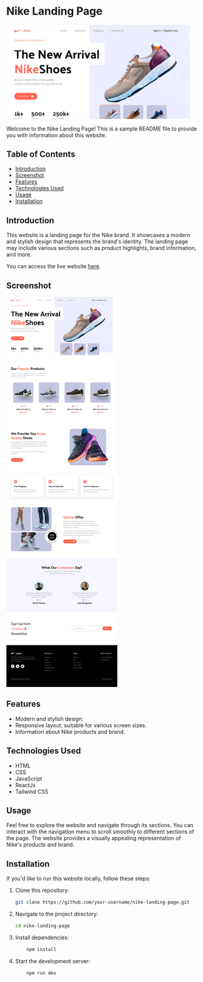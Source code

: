 # Nike Landing Page

![](./screenshot/home-preview.png)

Welcome to the Nike Landing Page! This is a sample README file to provide you with information about this website.

## Table of Contents

- [Introduction](#introduction)
- [Screenshot](#screenshot)
- [Features](#features)
- [Technologies Used](#technologies-used)
- [Usage](#usage)
- [Installation](#installation)


## Introduction

This website is a landing page for the Nike brand. It showcases a modern and stylish design that represents the brand's identity. The landing page may include various sections such as product highlights, brand information, and more.

You can access the live website [here](https://nike-landing-page-f5616.web.app/).

## Screenshot

![](./screenshot/landing-page.png)

## Features

- Modern and stylish design.
- Responsive layout, suitable for various screen sizes.
- Information about Nike products and brand.

## Technologies Used

- HTML
- CSS 
- JavaScript
- ReactJs
- Tailwind CSS

## Usage

Feel free to explore the website and navigate through its sections. You can interact with the navigation menu to scroll smoothly to different sections of the page. The website provides a visually appealing representation of Nike's products and brand.

## Installation

If you'd like to run this website locally, follow these steps:

1. Clone this repository:

   ```bash
   git clone https://github.com/your-username/nike-landing-page.git
   ```
2. Navigate to the project directory:
    ```bash
    cd nike-landing-page
    ```
3. Install dependencies:
    ```bash
        npm install
    ```
4. Start the development server:
    ```bash
        npm run dev
    ```